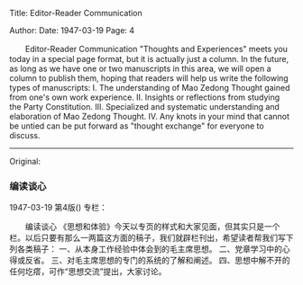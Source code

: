 Title: Editor-Reader Communication

Author: 
Date: 1947-03-19
Page: 4

　　Editor-Reader Communication
    "Thoughts and Experiences" meets you today in a special page format, but it is actually just a column. In the future, as long as we have one or two manuscripts in this area, we will open a column to publish them, hoping that readers will help us write the following types of manuscripts:
    I. The understanding of Mao Zedong Thought gained from one's own work experience.
    II. Insights or reflections from studying the Party Constitution.
    III. Specialized and systematic understanding and elaboration of Mao Zedong Thought.
    IV. Any knots in your mind that cannot be untied can be put forward as "thought exchange" for everyone to discuss.



<hr /> 

Original: 


### 编读谈心

1947-03-19
第4版()
专栏：

　　编读谈心
    《思想和体验》今天以专页的样式和大家见面，但其实只是一个栏。以后只要有那么一两篇这方面的稿子，我们就辟栏刊出，希望读者帮我们写下列各类稿子：
    一、从本身工作经验中体会到的毛主席思想。
    二、党章学习中的心得或反省。
    三、对毛主席思想的专门的系统的了解和阐述。
    四、思想中解不开的任何圪瘩，可作“思想交流”提出，大家讨论。
